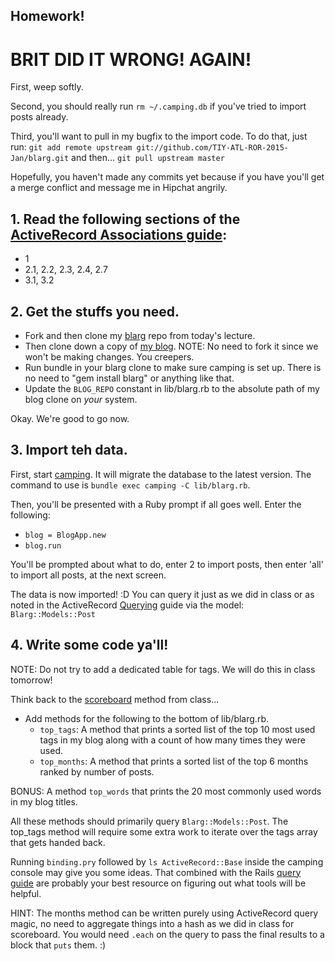 ## Homework!

# BRIT DID IT WRONG! AGAIN!

First, weep softly.

Second, you should really run `rm ~/.camping.db` if you've tried to import posts already.

Third, you'll want to pull in my bugfix to the import code. To do that, just run:
`git add remote upstream git://github.com/TIY-ATL-ROR-2015-Jan/blarg.git` and then...
`git pull upstream master`

Hopefully, you haven't made any commits yet because if you have you'll get a merge conflict
and message me in Hipchat angrily.

## 1. Read the following sections of the [ActiveRecord Associations guide][assoc]:

* 1
* 2.1, 2.2, 2.3, 2.4, 2.7
* 3.1, 3.2

[assoc]: http://guides.rubyonrails.org/association_basics.html

## 2. Get the stuffs you need.

* Fork and then clone my [blarg][blarg] repo from today's lecture.
* Then clone down a copy of [my blog][improvedmeans].
  NOTE: No need to fork it since we won't be making changes. You creepers.
* Run bundle in your blarg clone to make sure camping is set up.
  There is no need to "gem install blarg" or anything like that.
* Update the `BLOG_REPO` constant in lib/blarg.rb to the absolute path of my
blog clone on *your* system.

Okay. We're good to go now.

[blarg]: https://github.com/TIY-ATL-ROR-2015-Jan/blarg
[improvedmeans]: https://github.com/redline6561/improvedmeans

## 3. Import teh data.

First, start [camping][camping]. It will migrate the database to the latest version.
The command to use is `bundle exec camping -C lib/blarg.rb`.

Then, you'll be presented with a Ruby prompt if all goes well. Enter the following:

* `blog = BlogApp.new`
* `blog.run`

You'll be prompted about what to do, enter 2 to import posts, then enter 'all' to import all posts,
at the next screen.

The data is now imported! :D
You can query it just as we did in class or as noted in the ActiveRecord [Querying][query] guide
via the model: `Blarg::Models::Post`

[query]: https://guides.rubyonrails.org/active_record_querying.html
[camping]: https://camping.io/

## 4. Write some code ya'll!

NOTE: Do not try to add a dedicated table for tags. We will do this in class tomorrow!

Think back to the [scoreboard][score] method from class...

* Add methods for the following to the bottom of lib/blarg.rb.
  * `top_tags`: A method that prints a sorted list of the top 10 most
      used tags in my blog along with a count of how many times they were used.
  * `top_months`: A method that prints a sorted list of the top 6 months
      ranked by number of posts.

BONUS: A method `top_words` that prints the 20 most commonly used words in my blog titles.

[score]: https://github.com/TIY-ATL-ROR-2015-Jan/guessr/blob/master/lib/guessr.rb#L164

All these methods should primarily query `Blarg::Models::Post`. The top_tags method
will require some extra work to iterate over the tags array that gets handed back.

Running `binding.pry` followed by `ls ActiveRecord::Base` inside the camping console may give you some ideas.
That combined with the Rails [query guide][query] are probably your best resource on figuring out what tools
will be helpful.

HINT: The months method can be written purely using ActiveRecord query magic, no need
      to aggregate things into a hash as we did in class for scoreboard. You would need
      `.each` on the query to pass the final results to a block that `puts` them. :)
